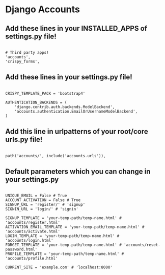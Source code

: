 # Django Accounts


## Add these lines in your INSTALLED_APPS of settings.py file!
```

# Third party apps!
'accounts',
'crispy_forms',

```


## Add these lines in your settings.py file!
```

CRISPY_TEMPLATE_PACK = 'bootstrap4'

AUTHENTICATION_BACKENDS = (
    'django.contrib.auth.backends.ModelBackend',
    'accounts.authentication.EmailOrUsernameModelBackend',
)

```


## Add this line in urlpatterns of your root/core urls.py file!
```

path('accounts/', include('accounts.urls')),

```

## Default parameters which you can change in your settings.py
```

UNIQUE_EMAIL = False # True
ACCOUNT_ACTIVATION = False # True
SIGNUP_URL = 'register/' # 'signup'
SIGNIN_URL = 'login/' # 'signin'

SIGNUP_TEMPLATE = 'your-temp-path/temp-name.html' # 'accounts/register.html'
ACTIVATION_EMAIL_TEMPLATE = 'your-temp-path/temp-name.html' # 'accounts/activate.html'
LOGIN_TEMPLATE = 'your-temp-path/temp-name.html' # 'accounts/login.html'
FORGET_TEMPLATE = 'your-temp-path/temp-name.html' # 'accounts/reset-password.html'
PROFILE_TEMPLATE = 'your-temp-path/temp-name.html' # 'accounts/profile.html'

CURRENT_SITE = 'example.com' # 'localhost:8000'

```